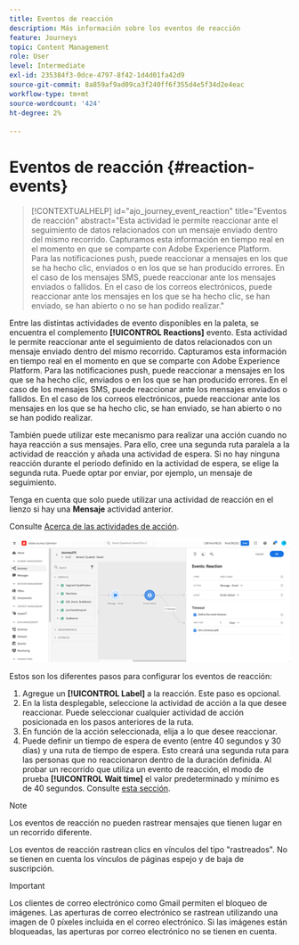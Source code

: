```yaml
---
title: Eventos de reacción
description: Más información sobre los eventos de reacción
feature: Journeys
topic: Content Management
role: User
level: Intermediate
exl-id: 235384f3-0dce-4797-8f42-1d4d01fa42d9
source-git-commit: 8a859af9ad09ca3f240ff6f355d4e5f34d2e4eac
workflow-type: tm+mt
source-wordcount: '424'
ht-degree: 2%

---
```


# Eventos de reacción {#reaction-events}

>[!CONTEXTUALHELP]
>id="ajo_journey_event_reaction"
>title="Eventos de reacción"
>abstract="Esta actividad le permite reaccionar ante el seguimiento de datos relacionados con un mensaje enviado dentro del mismo recorrido. Capturamos esta información en tiempo real en el momento en que se comparte con Adobe Experience Platform. Para las notificaciones push, puede reaccionar a mensajes en los que se ha hecho clic, enviados o en los que se han producido errores. En el caso de los mensajes SMS, puede reaccionar ante los mensajes enviados o fallidos. En el caso de los correos electrónicos, puede reaccionar ante los mensajes en los que se ha hecho clic, se han enviado, se han abierto o no se han podido realizar."

Entre las distintas actividades de evento disponibles en la paleta, se encuentra el complemento **[!UICONTROL Reactions]** evento. Esta actividad le permite reaccionar ante el seguimiento de datos relacionados con un mensaje enviado dentro del mismo recorrido. Capturamos esta información en tiempo real en el momento en que se comparte con Adobe Experience Platform. Para las notificaciones push, puede reaccionar a mensajes en los que se ha hecho clic, enviados o en los que se han producido errores. En el caso de los mensajes SMS, puede reaccionar ante los mensajes enviados o fallidos. En el caso de los correos electrónicos, puede reaccionar ante los mensajes en los que se ha hecho clic, se han enviado, se han abierto o no se han podido realizar.

También puede utilizar este mecanismo para realizar una acción cuando no haya reacción a sus mensajes. Para ello, cree una segunda ruta paralela a la actividad de reacción y añada una actividad de espera. Si no hay ninguna reacción durante el periodo definido en la actividad de espera, se elige la segunda ruta. Puede optar por enviar, por ejemplo, un mensaje de seguimiento.

Tenga en cuenta que solo puede utilizar una actividad de reacción en el lienzo si hay una **Mensaje** actividad anterior.

Consulte [Acerca de las actividades de acción](../building-journeys/about-journey-activities.md#action-activities).

![](assets/journey45.png)

Estos son los diferentes pasos para configurar los eventos de reacción:

1. Agregue un **[!UICONTROL Label]** a la reacción. Este paso es opcional.
1. En la lista desplegable, seleccione la actividad de acción a la que desee reaccionar. Puede seleccionar cualquier actividad de acción posicionada en los pasos anteriores de la ruta.
1. En función de la acción seleccionada, elija a lo que desee reaccionar.
1. Puede definir un tiempo de espera de evento (entre 40 segundos y 30 días) y una ruta de tiempo de espera. Esto creará una segunda ruta para las personas que no reaccionaron dentro de la duración definida. Al probar un recorrido que utiliza un evento de reacción, el modo de prueba **[!UICONTROL Wait time]** el valor predeterminado y mínimo es de 40 segundos. Consulte [esta sección](../building-journeys/testing-the-journey.md).

>[!NOTE]
>
>
>Los eventos de reacción no pueden rastrear mensajes que tienen lugar en un recorrido diferente.
>
>Los eventos de reacción rastrean clics en vínculos del tipo &quot;rastreados&quot;. No se tienen en cuenta los vínculos de páginas espejo y de baja de suscripción.

>[!IMPORTANT]
>
>Los clientes de correo electrónico como Gmail permiten el bloqueo de imágenes. Las aperturas de correo electrónico se rastrean utilizando una imagen de 0 píxeles incluida en el correo electrónico. Si las imágenes están bloqueadas, las aperturas por correo electrónico no se tienen en cuenta.
